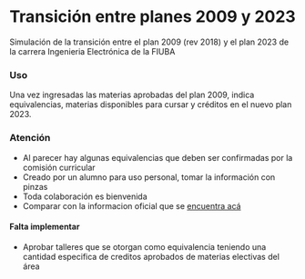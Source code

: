 # Transición entre planes 2009 y 2023

Simulación de la transición entre el plan 2009 (rev 2018) y el plan 2023 de la carrera Ingenieria Electrónica de la FIUBA

### Uso

Una vez ingresadas las materias aprobadas del plan 2009, indica equivalencias, materias disponibles para cursar y créditos en el nuevo plan 2023.

### Atención

- Al parecer hay algunas equivalencias que deben ser confirmadas por la comisión curricular
- Creado por un alumno para uso personal, tomar la información con pinzas
- Toda colaboración es bienvenida
- Comparar con la informacion oficial que se [encuentra acá](https://sites.google.com/fi.uba.ar/academica/nuevos-planes-de-estudio/plan-ing-en-electr%C3%B3nica 'Micrositio FIUBA')

#### Falta implementar

- Aprobar talleres que se otorgan como equivalencia teniendo una cantidad especifica de creditos aprobados de materias electivas del área
